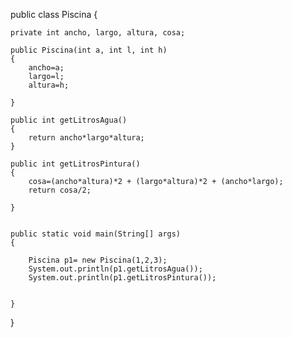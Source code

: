 public class Piscina {

	private int ancho, largo, altura, cosa;
	
	public Piscina(int a, int l, int h)
	{
		ancho=a;
		largo=l;
		altura=h;
		
	}
	
	public int getLitrosAgua()
	{
		return ancho*largo*altura;
	}
	
	public int getLitrosPintura()
	{
		cosa=(ancho*altura)*2 + (largo*altura)*2 + (ancho*largo);
		return cosa/2;
		
	}

	
	public static void main(String[] args)
	{
		
		Piscina p1= new Piscina(1,2,3);
		System.out.println(p1.getLitrosAgua());
		System.out.println(p1.getLitrosPintura());
		
		
	}

}
